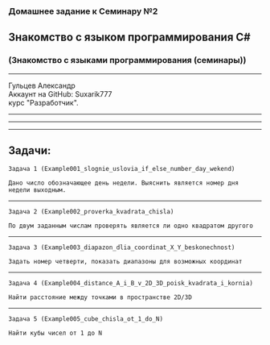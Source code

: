 ### Домашнее задание к Семинару №2
## Знакомство с языком программирования С#
### (Знакомство с языками программирования (семинары))
---
Гульцев Александр  
Аккаунт на GitHub: Suxarik777  
курс "Разработчик".

---
---
---
## Задачи:

    Задача 1 (Example001_slognie_uslovia_if_else_number_day_wekend) 

    Дано число обозначающее день недели. Выяснить является номер дня недели выходным.
---
    Задача 2 (Example002_proverka_kvadrata_chisla) 

    По двум заданным числам проверять является ли одно квадратом другого
---
    Задача 3 (Example003_diapazon_dlia_coordinat_X_Y_beskonechnost) 

    Задать номер четверти, показать диапазоны для возможных координат
---
    Задача 4 (Example004_distance_A_i_B_v_2D_3D_poisk_kvadrata_i_kornia) 

    Найти расстояние между точками в пространстве 2D/3D
---
    Задача 5 (Example005_cube_chisla_ot_1_do_N) 

    Найти кубы чисел от 1 до N